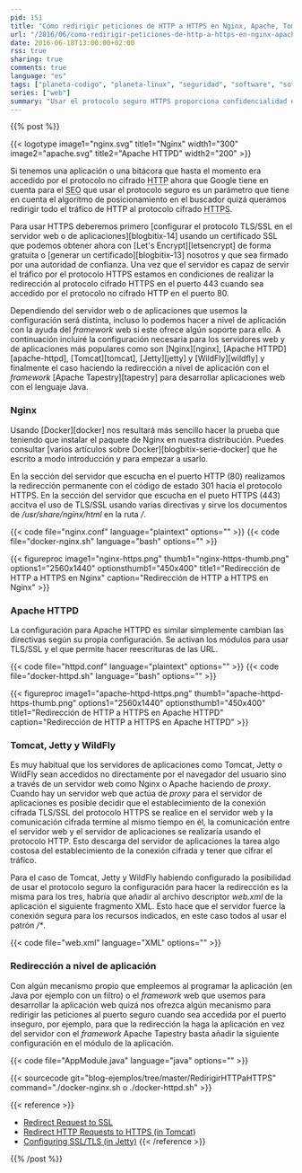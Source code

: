 ```yaml
---
pid: 151
title: "Cómo redirigir peticiones de HTTP a HTTPS en Nginx, Apache, Tomcat, Jetty y WildFly"
url: "/2016/06/como-redirigir-peticiones-de-http-a-https-en-nginx-apache-tomcat-jetty-y-wildfly/"
date: 2016-06-18T13:00:00+02:00
rss: true
sharing: true
comments: true
language: "es"
tags: ["planeta-codigo", "planeta-linux", "seguridad", "software", "software-libre"]
series: ["web"]
summary: "Usar el protocolo seguro HTTPS proporciona confidencialidad en la comunicación entre el navegador del usuario y el servidor, es una forma de mejorar la seguridad y privacidad. Por ello el buscador de Google lo tiene en cuenta como un parámetro que afecta al SEO siendo mejor usar el protocolo seguro. Sin embargo, el usuario puede estar accediendo por el protocolo no seguro a la página web al poner la dirección en la barra de direcciones o hay enlaces hacia nuestro sitio en otros que hacen uso del protocolo HTTP. Si queremos que nuestro sitio sea accedido únicamente usando el protocolo seguro deberemos hacer una redirección en el servidor."
---
```


{{% post %}}

{{< logotype image1="nginx.svg" title1="Nginx" width1="300" image2="apache.svg" title2="Apache HTTPD" width2="200" >}}

Si tenemos una aplicación o una bitácora que hasta el momento era accedido por el protocolo no cifrado <abbr title="Hypertext Transfer Protocol">HTTP</abbr> ahora que Google tiene en cuenta para el <abbr title="Search engine optimization">SEO</abbr> que usar el protocolo seguro es un parámetro que tiene en cuenta el algoritmo de posicionamiento en el buscador quizá queramos redirigir todo el tráfico de HTTP al protocolo cifrado <abbr title="Hypertext Transfer Protocol Secure">HTTPS</abbr>.

Para usar HTTPS deberemos primero [configurar el protocolo TLS/SSL en el servidor web o de aplicaciones][blogbitix-14] usando un certificado SSL que podemos obtener ahora con [Let's Encrypt][letsencrypt] de forma gratuita  o [generar un certificado][blogbitix-13] nosotros y que sea firmado por una autoridad de confianza. Una vez que el servidor es capaz de servir el tráfico por el protocolo HTTPS estamos en condiciones de realizar la redirección al protocolo cifrado HTTPS en el puerto 443 cuando sea accedido por el protocolo no cifrado HTTP en el puerto 80.

Dependiendo del servidor web o de aplicaciones que usemos la configuración será distinta, incluso lo podemos hacer a nivel de aplicación con la ayuda del _framework_ web si este ofrece algún soporte para ello. A continuación incluiré la configuración necesaria para los servidores web y de aplicaciones más populares como son [Nginx][nginx], [Apache HTTPD][apache-httpd], [Tomcat][tomcat], [Jetty][jetty] y [WildFly][wildfly] y finalmente el caso haciendo la redirección a nivel de aplicación con el _framework_ [Apache Tapestry][tapestry] para desarrollar aplicaciones web con el lenguaje Java.

### Nginx
Usando [Docker][docker] nos resultará más sencillo hacer la prueba que teniendo que instalar el paquete de Nginx en nuestra distribución. Puedes consultar [varios artículos sobre Docker][blogbitix-serie-docker] que he escrito a modo introducción y para empezar a usarlo.

En la sección del servidor que escucha en el puerto HTTP (80) realizamos la redirección permanente con el código de estado 301 hacia el protocolo HTTPS. En la sección del servidor que escucha en el pueto HTTPS (443) accitva el uso de TLS/SSL usando varias directivas y sirve los documentos de _/usr/share/nginx/html_ en la ruta _/_.

{{< code file="nginx.conf" language="plaintext" options="" >}}
{{< code file="docker-nginx.sh" language="bash" options="" >}}

{{< figureproc
    image1="nginx-https.png" thumb1="nginx-https-thumb.png" options1="2560x1440" optionsthumb1="450x400" title1="Redirección de HTTP a HTTPS en Nginx"
    caption="Redirección de HTTP a HTTPS en Nginx" >}}

### Apache HTTPD
La configuración para Apache HTTPD es similar simplemente cambian las directivas según su propia configuración. Se activan los módulos para usar TLS/SSL y el que permite hacer reescrituras de las URL.

{{< code file="httpd.conf" language="plaintext" options="" >}}
{{< code file="docker-httpd.sh" language="bash" options="" >}}

{{< figureproc
    image1="apache-httpd-https.png" thumb1="apache-httpd-https-thumb.png" options1="2560x1440" optionsthumb1="450x400" title1="Redirección de HTTP a HTTPS en Apache HTTPD"
    caption="Redirección de HTTP a HTTPS en Apache HTTPD" >}}

### Tomcat, Jetty y WildFly
Es muy habitual que los servidores de aplicaciones como Tomcat, Jetty o WildFly sean accedidos no directamente por el navegador del usuario sino a través de un servidor web como Nginx o Apache haciendo de _proxy_. Cuando hay un servidor web que actúa de _proxy_ para el servidor de aplicaciones es posible decidir que el establecimiento de la conexión cifrada TLS/SSL del protocolo HTTPS se realice en el servidor web y la comunicación cifrada termine al mismo tiempo en él, la comunicación entre el servidor web y el servidor de aplicaciones se realizaría usando el protocolo HTTP. Esto descarga del servidor de aplicaciones la tarea algo costosa del establecimiento de la conexión cifrada y tener que cifrar el tráfico.

Para el caso de Tomcat, Jetty y WildFly habiendo configurado la posibilidad de usar el protocolo seguro la configuración para hacer la redirección es la misma para los tres, habría que añadir al archivo descriptor _web.xml_ de la aplicación el siguiente fragmento XML. Esto hace que el servidor fuerce la conexión segura para los recursos indicados, en este caso todos al usar el patrón _/*_.

{{< code file="web.xml" language="XML" options="" >}}

### Redirección a nivel de aplicación
Con algún mecanismo propio que empleemos al programar la aplicación (en Java por ejemplo con un filtro) o el _framework_ web que usemos para desarrollar la aplicación web quizá nos ofrezca algún mecanismo para redirigir las peticiones al puerto seguro cuando sea accedida por el puerto inseguro, por ejemplo, para que la redirección la haga la aplicación en vez del servidor con el _framework_ Apache Tapestry basta añadir la siguiente configuración en el módulo de la aplicación.

{{< code file="AppModule.java" language="java" options="" >}}

{{< sourcecode git="blog-ejemplos/tree/master/RedirigirHTTPaHTTPS" command="./docker-nginx.sh o ./docker-httpd.sh" >}}

{{< reference >}}
* [Redirect Request to SSL](https://wiki.apache.org/httpd/RedirectSSL)
* [Redirect HTTP Requests to HTTPS (in Tomcat)](https://confluence.atlassian.com/stashkb/redirect-http-requests-to-https-333810132.html)
* [Configuring SSL/TLS (in Jetty)](http://www.eclipse.org/jetty/documentation/current/configuring-ssl.html)
{{< /reference >}}

{{% /post %}}
